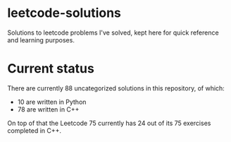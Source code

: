# leetcode-solutions

Solutions to leetcode problems I've solved, kept here for quick reference and learning purposes.

# Current status

There are currently 88 uncategorized solutions in this repository, of which:

- 10 are written in Python
- 78 are written in C++

On top of that the Leetcode 75 currently has 24 out of its 75 exercises completed in C++.
